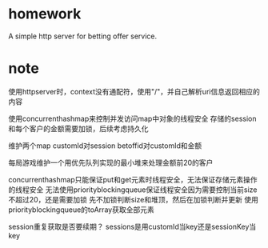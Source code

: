 # homework
A simple http server for betting offer service.
# note
使用httpserver时，context没有通配符，使用"/"，并自己解析uri信息返回相应的内容

使用concurrenthashmap来控制并发访问map中对象的线程安全
存储的session和每个客户的金额需要加锁，后续考虑持久化

维护两个map
customId对session
betoffid对customId和金额

每局游戏维护一个用优先队列实现的最小堆来处理金额前20的客户

concurrenthashmap只能保证put和get元素时线程安全，无法保证存储元素操作的线程安全
无法使用priorityblockingqueue保证线程安全因为需要控制当前size不超过20，还是需要加锁
先不加锁判断size和堆顶，然后在加锁判断并更新
使用priorityblockingqueue的toArray获取全部元素


session重复获取是否要续期？
sessions是用customId当key还是sessionKey当key


